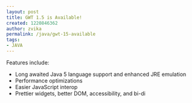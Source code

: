 ```yaml
---
layout: post
title: GWT 1.5 is Available!
created: 1220846362
author: zvika
permalink: /java/gwt-15-available
tags:
- JAVA
---
```

<p>Features include:</p><ul><li>Long awaited Java 5 language support and enhanced JRE emulation</li><li>Performance optimizations</li><li>Easier JavaScript interop</li><li>Prettier widgets, better DOM, accessibility, and bi-di</li></ul><p>&nbsp;</p>
